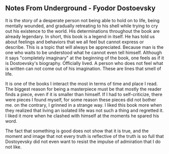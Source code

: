 ## Notes From Underground - Fyodor Dostoevsky

It is the story of a desperate person not being able to hold on to life, being mentally wounded, and gradually retreating to his shell while trying to cry out his existence to the world. His determinations throughout the book are already legendary. In short, this book is a legend in itself. He has told us about feelings and behaviors that we all feel but cannot express or describe. This is a topic that will always be appreciated. Because man is the one who waits to be understood what he cannot even tell himself. Although it says "completely imaginary" at the beginning of the book, one feels as if it is Dostoevsky's biography. Officially lived. A person who does not feel what is written can not come out of his imagination. These are lines that smell of life.

It is one of the books I interact the most in terms of time and place I read. The biggest reason for being a masterpiece must be that mostly the reader finds a piece, even if it is smaller than himself. If I had to self-criticize, there were pieces I found myself, for some reason these pieces did not bother me. on the contrary, I grinned in a strange way. I liked this book more when they realized that living an isolated life was not such a thing and regretted it. I liked it more when he clashed with himself at the moments he spared his word.

The fact that something is good does not show that it is true, and the moment and image that not every truth is reflective of the truth is so full that Dostoyevsky did not even want to resist the impulse of admiration that I do not like.